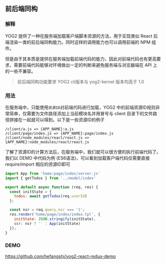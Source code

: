 ---
---

## 前后端同构

### 解释

YOG2 提供了一种在服务端加载客户端脚本资源的方法，用于实现类似 React 后端渲染一类的前后端同构能力。同时这样的调用能力也可以调用前端的 NPM 组件。

但是由于其本质是提供在服务端加载前端代码的能力，因此对前端代码也有更高要求，需要前端代码能够对环境做出一定的判断来避免服务端与浏览器端在 API 上的一些不兼容。

> 前后端同构功能要求 YOG2 cli版本与 yog2-kernel 版本均高于 1.0

### 用法

在服务端中，只能使用`资源ID`对前端代码进行加载，YOG2 中的前端资源ID规则非常简单，仅需要为文件路径添加上当前模块名并用冒号与 client 目录下的文件路径拼接在一起就可以得到。以下是一些资源ID的例子

```
/client/a.js => {APP_NAME}:a.js
/client/page/index.js => {APP_NAME}:page/index.js
/client/node_modules/react/react.js => {APP_NAME}:node_modules/react/react.js
```

了解了资源ID的计算方法后，在服务端中，我们就可以很方便的执行前端代码了。我们以 DEMO 中代码为例 (ES6语法)，可以看到加载客户端代码仅需要直接 require/import 相应的资源ID即可

```javascript
import App from 'home:page/index/server.js'
import { getTodos } from '../model/index'

export default async function (req, res) {
  const initState = {
    todos: await getTodos(req.userId)
  };

  const nsr = req.query.nsr === '1';
  res.render('home/page/index/index.tpl', {
    initState: JSON.stringify(initState),
    ssr: nsr ? '' : App(initState)
  });
}
```

### DEMO

https://github.com/hefangshi/yog2-react-redux-demo

